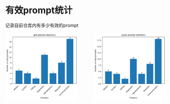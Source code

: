# 有效prompt统计
记录目前仓库内有多少有效的prompt

<div style="display: flex; justify-content: space-between;">
  
  <img src="../.ci/gpt_prompt_statistics.png" alt="Image 1" width="45%">
  <img src="../.ci/yiyan_prompt_statistics.png" alt="Image 2" width="45%">
  
</div>
